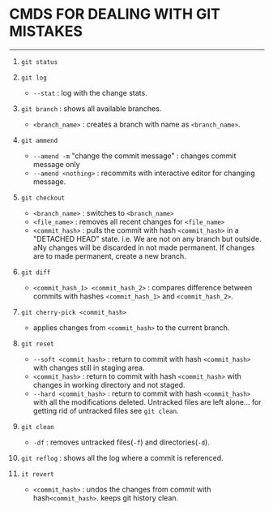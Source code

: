 
# **CMDS FOR DEALING WITH GIT MISTAKES**
---
1. `git status`

2. `git log`
    - `--stat` : log with the change stats.

3. `git branch` : shows all available branches.
    - `<branch_name>` : creates a branch with name as `<branch_name>`.

4. `git ammend`
    - `--amend -m` "change the commit message" : changes commit message only 
    - `--amend <nothing>` : recommits with interactive editor for changing message.

5. `git checkout`
    - `<branch_name>` : switches to `<branch_name>`
    - `<file_name>` : removes all recent changes for `<file_name>`
    - `<commit_hash>` : pulls the commit with hash `<commit_hash>` in a "DETACHED HEAD" state. i.e. We are not on any branch but outside. aNy changes will be discarded in not made permanent. If changes are to made permanent, create a new branch.

6. `git diff`
    - `<commit_hash_1> <commit_hash_2>` : compares difference between commits with hashes `<commit_hash_1>` and `<commit_hash_2>`.

7. `git cherry-pick <commit_hash>`
    - applies changes from `<commit_hash>` to the current branch.

8. `git reset`
    - `--soft <commit_hash>` : return to commit with hash `<commit_hash>` with changes still in staging area.
    - `<commit_hash>` : return to commit with hash `<commit_hash>` with changes in working directory and not staged.
    - `--hard <commit_hash>` : return to commit with hash `<commit_hash>` with all the modifications deleted. Untracked files are left alone... for getting rid of untracked files see `git clean`.

9. `git clean`
    - `-df` : removes untracked files(`-f`) and directories(`-d`).

10. `git reflog` : shows all the log where a commit is referenced.

11. `it revert` 
    - `<commit_hash>` : undos the changes from commit with hash`<commit_hash>`. keeps git history clean.